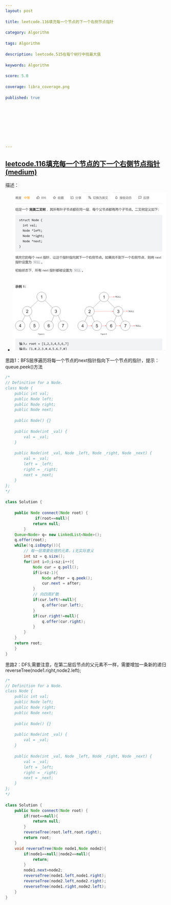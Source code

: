 ```yaml
---
layout: post

title: leetcode.116填充每一个节点的下一个右侧节点指针

category: Algorithm

tags: Algorithm

description: leetcode.515在每个树行中找最大值

keywords: Algorithm

score: 5.0

coverage: libra_coverage.png

published: true








---
```


## [leetcode.116填充每一个节点的下一个右侧节点指针(medium)](https://leetcode.cn/problems/populating-next-right-pointers-in-each-node/)

描述：

- ![image-20221105145943214](/assets/imgs/image-20221105145943214.png)

思路1：BFS层序遍历将每一个节点的next指针指向下一个节点的指针，提示：queue.peek()方法

```java
/*
// Definition for a Node.
class Node {
    public int val;
    public Node left;
    public Node right;
    public Node next;

    public Node() {}
    
    public Node(int _val) {
        val = _val;
    }

    public Node(int _val, Node _left, Node _right, Node _next) {
        val = _val;
        left = _left;
        right = _right;
        next = _next;
    }
};
*/

class Solution {

    public Node connect(Node root) {
             if(root==null){
            return null;
        }
    Queue<Node> q= new LinkedList<Node>();
    q.offer(root);
    while(!q.isEmpty()){
        // 每一层需要处理的元素，i无实际意义
        int sz = q.size();
        for(int i=0;i<sz;i++){
            Node cur = q.poll();
            if(i<sz-1){
                Node after = q.peek();
                cur.next = after;
            }
            // 向四周扩散
            if(cur.left!=null){
                q.offer(cur.left);
            }
            if(cur.right!=null){
                q.offer(cur.right);
            }
        }
    }
    return root;
    }
}
```

思路2：DFS,需要注意，在第二层后节点的父元素不一样，需要增加一条新的递归reverseTree(node1.right,node2.left);

```java
/*
// Definition for a Node.
class Node {
    public int val;
    public Node left;
    public Node right;
    public Node next;

    public Node() {}
    
    public Node(int _val) {
        val = _val;
    }

    public Node(int _val, Node _left, Node _right, Node _next) {
        val = _val;
        left = _left;
        right = _right;
        next = _next;
    }
};
*/

class Solution {
    public Node connect(Node root) {
        if(root==null){
            return null;
        }
        reverseTree(root.left,root.right);
        return root;
    }
    void reverseTree(Node node1,Node node2){
        if(node1==null||node2==null){
            return;
        }
        node1.next=node2;
        reverseTree(node1.left,node1.right);
        reverseTree(node2.left,node2.right);
        reverseTree(node1.right,node2.left);
    }
}
```

